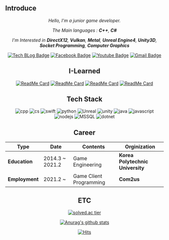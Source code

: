 ## Introduce

<div align=center>
  
_Hello, I'm a junior game developer._

_The Main languages : **C++**, **C#**_

_I'm Interested in **DirectX12**, **Vulkan**, **Metal**, **Unreal Engine4**, **Unity3D**, **Socket Programming**, **Computer Graphics**_

[![Tech BLog Badge](https://img.shields.io/badge/-Tech%20Blog-black?style=flat-square&logo=github&link=https://openmynotepad.tistory.com/)](https://openmynotepad.tistroy.com)
[![Facebook Badge](https://img.shields.io/badge/facebook-1877f2?style=flat-square&logo=facebook&logoColor=white&link=https://www.facebook.com/qlccksqlccks/)](https://www.facebook.com/qlccksqlccks/)
[![Youtube Badge](https://img.shields.io/badge/Youtube-ff0000?style=flat-square&logo=youtube&link=https://www.youtube.com/channel/UCHmqNZn-TfokjYhjWNtM78A)](https://www.youtube.com/channel/UCHmqNZn-TfokjYhjWNtM78A)
[![Gmail Badge](https://img.shields.io/badge/Gmail-d14836?style=flat-square&logo=Gmail&logoColor=white&link=mailto:qlccksdlf@gmail.com)](mailto:qlccksdlf@gmail.com)


## I-Learned

[![ReadMe Card](https://github-readme-stats.vercel.app/api/pin/?username=kimduuukbae&repo=cpp20&show_icons=true&bg_color=FFFFFF)](https://github.com/kimduuukbae/cpp20)
[![ReadMe Card](https://github-readme-stats.vercel.app/api/pin/?username=kimduuukbae&repo=Today-I-Learned&show_icons=true&bg_color=FFFFFF)](https://github.com/kimduuukbae/Today-I-Learned)
[![ReadMe Card](https://github-readme-stats.vercel.app/api/pin/?username=kimduuukbae&repo=OBEngine-For-WindowAPI&show_icons=true&bg_color=FFFFFF)](https://github.com/kimduuukbae/OBEngine-for-WindowApi)
[![ReadMe Card](https://github-readme-stats.vercel.app/api/pin/?username=kimduuukbae&repo=Magic-Cat-Academy&show_icons=true&bg_color=FFFFFF)](https://github.com/kimduuukbae/Magic-Cat-Academy)

## Tech Stack

![cpp](https://img.shields.io/badge/C++-00599C?style=flat-square&logo=C%2B%2B&logoColor=white)
![cs](https://img.shields.io/badge/CSharp-239120?style=flat-square&logo=c#)
![swift](https://img.shields.io/badge/Swift-FA7343?style=flat-square&logo=swift&logoColor=white)
![python](https://img.shields.io/badge/Python-3776AB?style=flat-square&logo=python&logoColor=white)
![Unreal](https://img.shields.io/badge/UnrealEngine-313131?style=flat-square&logo=unreal%20engine&logoColor=white)
![unity](https://img.shields.io/badge/Unity3D-000000?style=flat-square&logo=unity&logoColor=white)
![java](https://img.shields.io/badge/Java-007396?style=flat-square&logo=java&logoColor=white)
![javascript](https://img.shields.io/badge/JavaScript-F7DF1E?style=flat-square&logo=javascript&logoColor=white)
![nodejs](https://img.shields.io/badge/NodeJS-339933?style=flat-square&logo=node.js&logoColor=white)
![MSSQL](https://img.shields.io/badge/MSSQL-CC2927?style=flat-square&logo=Microsoft%20Access&logoColor=white)
![dotnet](https://img.shields.io/badge/.NET-512BD4?style=flat-square&logo=.NET&logoColor=white)


## Career

| **Type**       | **Date**            | **Contents**                | **Orginization**                 |
|------------|-----------------|-------------------------|------------------------------|
| **Education**  | 2014.3 ~ 2021.2 | Game Engineering        | **Korea Polytechnic University** |
| **Employment** | 2021.2 ~        | Game Client Programming | **Com2us**                       |


## ETC

[![solved.ac tier](http://mazassumnida.wtf/api/generate_badge?boj=qlccksdlf)](https://solved.ac/kinetic27)

[![Anurag's github stats](https://github-readme-stats.vercel.app/api?username=kimduuukbae)](https://github.com/anuraghazra/github-readme-stats)



[![Hits](https://hits.seeyoufarm.com/api/count/incr/badge.svg?url=https%3A%2F%2Fhttps%2F%2Fgithub.com%2Fkimduuukbae&count_bg=%233DA7C8&title_bg=%23555555&icon=&icon_color=%23FFFFFF&title=hits&edge_flat=false)](https://hits.seeyoufarm.com)

</div>

